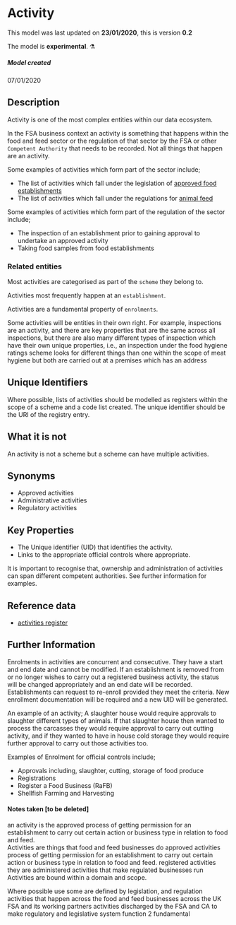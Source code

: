 # Activity

This model was last updated on **23/01/2020**, this is version **0.2**

The model is **experimental**. :alembic:

##### Model created
07/01/2020

## Description
Activity is one of the most complex entities within our data ecosystem.

In the FSA business context an activity is something that happens within the food and feed sector or the regulation of that sector by the FSA or other `Competent Authority` that needs to be recorded. Not all things that happen are an activity.

Some examples of activities which form part of the sector include;

*   The list of activities which fall under the legislation of [approved food establishments](https://data.food.gov.uk/codes/organisation/_activities)
*   The list of activities which fall under the regulations for [animal feed](https://data.food.gov.uk/codes/business/animal-feed-establishments/_feed-activities)

Some examples of activities which form part of the regulation of the sector include;

*   The inspection of an establishment prior to gaining approval to undertake an approved activity
*   Taking food samples from food establishments

### Related entities
Most activities are categorised as part of the `scheme` they belong to.

Activities most frequently happen at an `establishment`.

Activities are a fundamental property of `enrolments`.

Some activities will be entities in their own right.  For example, inspections are an activity, and there are key properties that are the same across all inspections, but there are also many different types of inspection which have their own unique properties, i.e., an inspection under the food hygiene ratings scheme looks for different things than one within the scope of meat hygiene but both are carried out at a premises which has an address

## Unique Identifiers
Where possible, lists of activities should be modelled as registers within the scope of a scheme and a code list created. The unique identifier should be the URI of the registry entry.

## What it is not
An activity is not a scheme but a scheme can have multiple activities.

## Synonyms
*   Approved activities
*   Administrative activities
*   Regulatory activities

## Key Properties
*   The Unique identifier (UID) that identifies the activity.
*   Links to the appropriate official controls where appropriate.

It is important to recognise that, ownership and administration of activities can span different competent authorities. See further information for examples.  

## Reference data
*   [activities register](https://data.food.gov.uk/codes/organisation/_activities)

## Further Information

Enrolments in activities are concurrent and consecutive.  They have a start and end date and cannot be modified. If an establishment is removed from or no longer wishes to carry out a registered business activity, the status will be changed appropriately and an end date will be recorded.  Establishments can request to re-enroll provided they meet the criteria.  New enrollment documentation will be required and a new UID will be generated.  

An example of an activity; A slaughter house would require approvals to slaughter different types of animals.  If that slaughter house then wanted to process the carcasses they would require approval to carry out cutting activity, and if they wanted to have in house cold storage they would require further approval to carry out those activities too.

Examples of Enrolment for official controls include;
*   Approvals including, slaughter, cutting, storage of food produce
*   Registrations
*   Register a Food Business (RaFB)
*   Shellfish Farming and Harvesting


#### Notes taken [to be deleted]
an activity is the approved process of getting permission for an establishment to carry out certain action or business type in relation to food and feed.  
Activities are things that food and feed businesses do
approved activities process of getting permission for an establishment to carry out certain action or business type in relation to food and feed.
registered activities they are administered activities that make regulated businesses run
Activities are bound within a domain and scope.

Where possible use some are defined by legislation, and regulation
activities that happen across the food and feed businesses across the UK FSA and its working partners
activities discharged by the FSA and CA to make regulatory and legislative system function
2 fundamental

